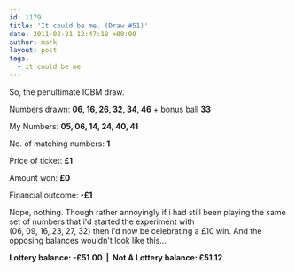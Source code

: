 ```yaml
---
id: 1179
title: 'It could be me. (Draw #51)'
date: 2011-02-21 12:47:19 +00:00
author: mark
layout: post
tags:
  - it could be me
---
```

So, the penultimate ICBM draw.

Numbers drawn: **06, 16, 26, 32, 34, 46** + bonus ball **33**

My Numbers: **05, 06, 14, 24, 40, 41**

No. of matching numbers: **1**

Price of ticket: **£1**

Amount won: **£0**

Financial outcome: **-£1**

Nope, nothing. Though rather annoyingly if i had still been playing the same set of numbers that i'd started the experiment with (06, 09, 16, 23, 27, 32) then i'd now be celebrating a £10 win. And the opposing balances wouldn't look like this&#8230;

**Lottery balance: -£51.00  |  Not A Lottery balance: £51.12**
